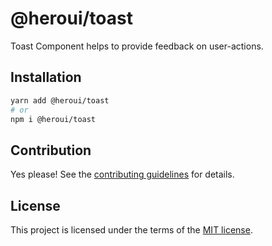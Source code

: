 # @heroui/toast

Toast Component helps to provide feedback on user-actions.

## Installation

```sh
yarn add @heroui/toast
# or
npm i @heroui/toast
```

## Contribution

Yes please! See the
[contributing guidelines](https://github.com/heroui-inc/heroui/blob/canary/CONTRIBUTING.md)
for details.

## License

This project is licensed under the terms of the
[MIT license](https://github.com/heroui-inc/heroui/blob/canary/LICENSE).
